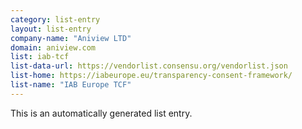 ```yaml
---
category: list-entry
layout: list-entry
company-name: "Aniview LTD"
domain: aniview.com
list: iab-tcf
list-data-url: https://vendorlist.consensu.org/vendorlist.json
list-home: https://iabeurope.eu/transparency-consent-framework/
list-name: "IAB Europe TCF"
---
```


This is an automatically generated list entry.
